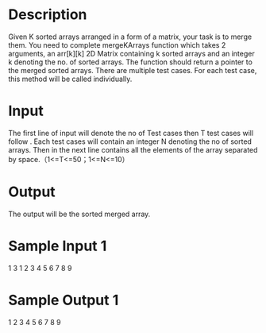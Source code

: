 # Description

Given K sorted arrays arranged in a form of a matrix, your task is to merge them. You need to complete mergeKArrays function which takes 2 arguments, an arr[k][k] 2D Matrix containing k sorted arrays and an integer k denoting the no. of sorted arrays. The function should return a pointer to the merged sorted arrays. There are multiple test cases. For each test case, this method will be called individually.

# Input

The first line of input will denote the no of Test cases then T test cases will follow . Each test cases will contain an integer N denoting the no of sorted arrays. Then in the next line contains all the elements of the array separated by space.（1<=T<=50；1<=N<=10）

# Output

The output will be the sorted merged array.

# Sample Input 1

1
3
1 2 3 4 5 6 7 8 9

# Sample Output 1

1 2 3 4 5 6 7 8 9